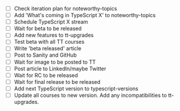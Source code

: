 - [ ] Check iteration plan for noteworthy-topics
- [ ] Add 'What's coming in TypeScript X' to noteworthy-topics
- [ ] Schedule TypeScript X stream
- [ ] Wait for beta to be released
- [ ] Add new features to tt-upgrades
- [ ] Test beta with all TT courses
- [ ] Write 'beta released' article
- [ ] Post to Sanity and GitHub
- [ ] Wait for image to be posted to TT
- [ ] Post article to LinkedIn/maybe Twitter
- [ ] Wait for RC to be released
- [ ] Wait for final release to be released
- [ ] Add next TypeScript version to typescript-versions
- [ ] Update all courses to new version. Add any incompatibilities to tt-upgrades.

<!-- TODO -->
